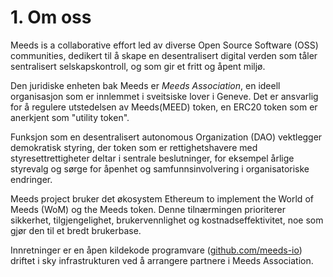 
# 1. Om oss

Meeds is a collaborative effort led av diverse Open Source Software (OSS) communities, dedikert til å skape en desentralisert digital verden som tåler sentralisert selskapskontroll, og som gir et fritt og åpent miljø.

Den juridiske enheten bak Meeds er _Meeds Association_, en ideell organisasjon som er innlemmet i sveitsiske lover i Geneve. Det er ansvarlig for å regulere utstedelsen av Meeds(MEED) token, en ERC20 token som er anerkjent som "utility token".

Funksjon som en desentralisert autonomous Organization (DAO) vektlegger demokratisk styring, der token som er rettighetshavere med styresettrettigheter deltar i sentrale beslutninger, for eksempel årlige styrevalg og sørge for åpenhet og samfunnsinvolvering i organisatoriske endringer.

Meeds project bruker det økosystem Ethereum to implement the World of Meeds (WoM) og the Meeds token. Denne tilnærmingen prioriterer sikkerhet, tilgjengelighet, brukervennlighet og kostnadseffektivitet, noe som gjør den til et bredt brukerbase.

Innretninger er en åpen kildekode programvare ([github.com/meeds-io](https://github.com/meeds-io)) driftet i sky infrastrukturen ved å arrangere partnere i Meeds Association.